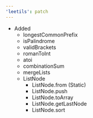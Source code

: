 ```yaml
---
'leetils': patch
---
```


-   Added
    -   longestCommonPrefix
    -   isPalindrome
    -   validBrackets
    -   romanToInt
    -   atoi
    -   combinationSum
    -   mergeLists
    -   ListNode
        -   ListNode.from (Static)
        -   ListNode.push
        -   ListNode.toArray
        -   ListNode.getLastNode
        -   ListNode.sort
